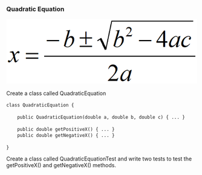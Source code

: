 ### Quadratic Equation

![](quadratic.gif)

Create a class called QuadraticEquation

    class QuadraticEquation {
    
        public QuadraticEquation(double a, double b, double c) { ... }
    
        public double getPositiveX() { ... }
        public double getNegativeX() { ... }
    
    }
    
Create a class called QuadraticEquationTest and write two tests to test the getPositiveX() and getNegativeX() methods. 